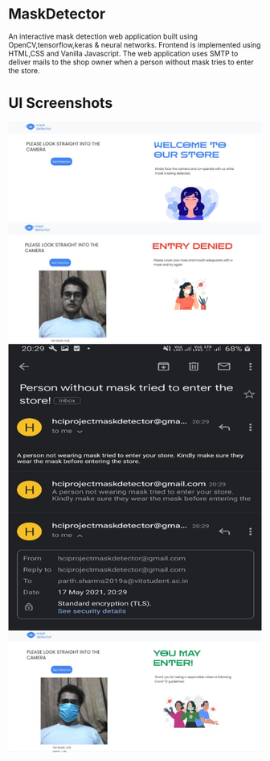 # MaskDetector

An interactive mask detection web application built using OpenCV,tensorflow,keras & neural networks.
Frontend is implemented using HTML,CSS and Vanilla Javascript.
The web application uses SMTP to deliver mails to the shop owner when a person without mask tries to enter the store.

# UI Screenshots
![welcome](https://github.com/parthsharma1410/MaskDetector/blob/main/ui-screenshots/welcome.PNG?raw=true)
![no-mask](https://github.com/parthsharma1410/MaskDetector/blob/main/ui-screenshots/nomask.PNG?raw=true)
![mail](https://github.com/parthsharma1410/MaskDetector/blob/main/ui-screenshots/mail.PNG?raw=true)
![mask](https://github.com/parthsharma1410/MaskDetector/blob/main/ui-screenshots/mask.PNG?raw=true)
